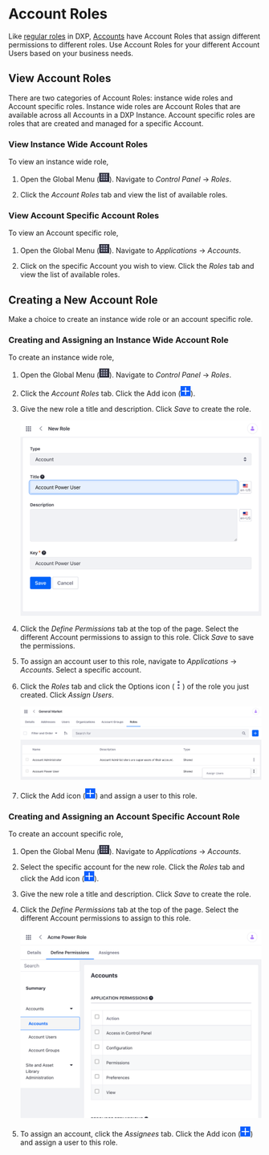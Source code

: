 # Account Roles

Like [regular roles](../roles-and-permissions/understanding-roles-and-permissions.md) in DXP, [Accounts](../accounts.md) have Account Roles that assign different permissions to different roles. Use Account Roles for your different Account Users based on your business needs.

## View Account Roles

There are two categories of Account Roles: instance wide roles and Account specific roles. Instance wide roles are Account Roles that are available across all Accounts in a DXP Instance. Account specific roles are roles that are created and managed for a specific Account.

### View Instance Wide Account Roles

To view an instance wide role, 

1. Open the Global Menu (![Global Menu](../../images/icon-applications-menu.png)). Navigate to *Control Panel* &rarr; *Roles*.

1. Click the *Account Roles* tab and view the list of available roles.

### View Account Specific Account Roles

To view an Account specific role,

1. Open the Global Menu (![Global Menu](../../images/icon-applications-menu.png)). Navigate to *Applications* &rarr; *Accounts*.

1. Click on the specific Account you wish to view. Click the *Roles* tab and view the list of available roles.

## Creating a New Account Role

Make a choice to create an instance wide role or an account specific role.

### Creating and Assigning an Instance Wide Account Role

To create an instance wide role,

1. Open the Global Menu (![Global Menu](../../images/icon-applications-menu.png)). Navigate to *Control Panel* &rarr; *Roles*.

1. Click the *Account Roles* tab. Click the Add icon (![Add icon](../../images/icon-add.png)).

1. Give the new role a title and description. Click *Save* to create the role.

    ![Give the role a new title and description.](./account-roles/images/01.png)

1. Click the *Define Permissions* tab at the top of the page. Select the different Account permissions to assign to this role. Click *Save* to save the permissions.

1. To assign an account user to this role, navigate to *Applications* &rarr; *Accounts*. Select a specific account. 

1. Click the *Roles* tab and click the Options icon (![Options icon](../../images/icon-actions.png)) of the role you just created. Click *Assign Users*.

    ![Click the options icon of the account and click Assign Users.](./account-roles/images/02.png)

1. Click the Add icon (![Add icon](../../images/icon-add.png)) and assign a user to this role.

### Creating and Assigning an Account Specific Account Role

To create an account specific role, 

1. Open the Global Menu (![Global Menu](../../images/icon-applications-menu.png)). Navigate to *Applications* &rarr; *Accounts*.

1. Select the specific account for the new role. Click the *Roles* tab and click the Add icon (![Add icon](../../images/icon-add.png)).

1. Give the new role a title and description. Click *Save* to create the role.

1. Click the *Define Permissions* tab at the top of the page. Select the different Account permissions to assign to this role. 

    ![Select the permissions to assign to this role.](./account-roles/images/03.png)

1. To assign an account, click the *Assignees* tab. Click the Add icon (![Add icon](../../images/icon-add.png)) and assign a user to this role.